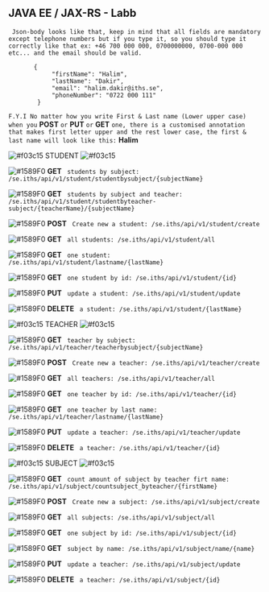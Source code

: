 ##  **JAVA EE / JAX-RS - Labb**

` Json-body looks like that, keep in mind that all fields are mandatory except telephone numbers but if you type it, so you should type it correctly like that ex: +46 700 000 000, 0700000000, 0700-000 000 etc... and the email should be valid.`
            
           {
                "firstName": "Halim",
                "lastName": "Dakir",
                "email": "halim.dakir@iths.se",
                "phoneNumber": "0722 000 111"
            }
          

 `F.Y.I No matter how you write First & Last name (Lower upper case) when you` **POST** `or` **PUT** `or` **GET** `one, there is a customised annotation that makes first letter upper and the rest lower case, the first & last name will look like this:` **Halim**


![#f03c15](https://via.placeholder.com/15/f03c15/000000?text=+) STUDENT ![#f03c15](https://via.placeholder.com/15/f03c15/000000?text=+)


![#1589F0](https://via.placeholder.com/15/1589F0/000000?text=+) **GET** ` students by subject: /se.iths/api/v1/student/studentbysubject/{subjectName}`


![#1589F0](https://via.placeholder.com/15/1589F0/000000?text=+) **GET** ` students by subject and teacher: /se.iths/api/v1/student/studentbyteacher-subject/{teacherName}/{subjectName}`


![#1589F0](https://via.placeholder.com/15/1589F0/000000?text=+) **POST** ` Create new a student: /se.iths/api/v1/student/create`


![#1589F0](https://via.placeholder.com/15/1589F0/000000?text=+) **GET** ` all students: /se.iths/api/v1/student/all`

![#1589F0](https://via.placeholder.com/15/1589F0/000000?text=+) **GET** ` one student: /se.iths/api/v1/student/lastname/{lastName}`

![#1589F0](https://via.placeholder.com/15/1589F0/000000?text=+) **GET** ` one student by id: /se.iths/api/v1/student/{id}`

![#1589F0](https://via.placeholder.com/15/1589F0/000000?text=+) **PUT** ` update a student: /se.iths/api/v1/student/update`

![#1589F0](https://via.placeholder.com/15/1589F0/000000?text=+) **DELETE** ` a student: /se.iths/api/v1/student/{lastName}`

![#f03c15](https://via.placeholder.com/15/f03c15/000000?text=+) TEACHER ![#f03c15](https://via.placeholder.com/15/f03c15/000000?text=+)


![#1589F0](https://via.placeholder.com/15/1589F0/000000?text=+) **GET** ` teacher by subject: /se.iths/api/v1/teacher/teacherbysubject/{subjectName}`


![#1589F0](https://via.placeholder.com/15/1589F0/000000?text=+) **POST** ` Create new a teacher: /se.iths/api/v1/teacher/create`


![#1589F0](https://via.placeholder.com/15/1589F0/000000?text=+) **GET** ` all teachers: /se.iths/api/v1/teacher/all`


![#1589F0](https://via.placeholder.com/15/1589F0/000000?text=+) **GET** ` one teacher by id: /se.iths/api/v1/teacher/{id}`


![#1589F0](https://via.placeholder.com/15/1589F0/000000?text=+) **GET** ` one teacher by last name: /se.iths/api/v1/teacher/lastname/{lastName}`


![#1589F0](https://via.placeholder.com/15/1589F0/000000?text=+) **PUT** ` update a teacher: /se.iths/api/v1/teacher/update`


![#1589F0](https://via.placeholder.com/15/1589F0/000000?text=+) **DELETE** ` a teacher: /se.iths/api/v1/teacher/{id}`


![#f03c15](https://via.placeholder.com/15/f03c15/000000?text=+) SUBJECT ![#f03c15](https://via.placeholder.com/15/f03c15/000000?text=+)


![#1589F0](https://via.placeholder.com/15/1589F0/000000?text=+) **GET** ` count amount of subject by teacher firt name: /se.iths/api/v1/subject/countsubject_byteacher/{firstName}`


![#1589F0](https://via.placeholder.com/15/1589F0/000000?text=+) **POST** ` Create new a subject: /se.iths/api/v1/subject/create`


![#1589F0](https://via.placeholder.com/15/1589F0/000000?text=+) **GET** ` all subjects: /se.iths/api/v1/subject/all`


![#1589F0](https://via.placeholder.com/15/1589F0/000000?text=+) **GET** ` one subject by id: /se.iths/api/v1/subject/{id}`


![#1589F0](https://via.placeholder.com/15/1589F0/000000?text=+) **GET** ` subject by name: /se.iths/api/v1/subject/name/{name}`


![#1589F0](https://via.placeholder.com/15/1589F0/000000?text=+) **PUT** ` update a teacher: /se.iths/api/v1/subject/update`


![#1589F0](https://via.placeholder.com/15/1589F0/000000?text=+) **DELETE** ` a teacher: /se.iths/api/v1/subject/{id}`
